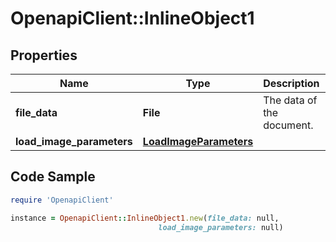 # OpenapiClient::InlineObject1

## Properties

Name | Type | Description | Notes
------------ | ------------- | ------------- | -------------
**file_data** | **File** | The data of the document. | 
**load_image_parameters** | [**LoadImageParameters**](LoadImageParameters.md) |  | [optional] 

## Code Sample

```ruby
require 'OpenapiClient'

instance = OpenapiClient::InlineObject1.new(file_data: null,
                                 load_image_parameters: null)
```


